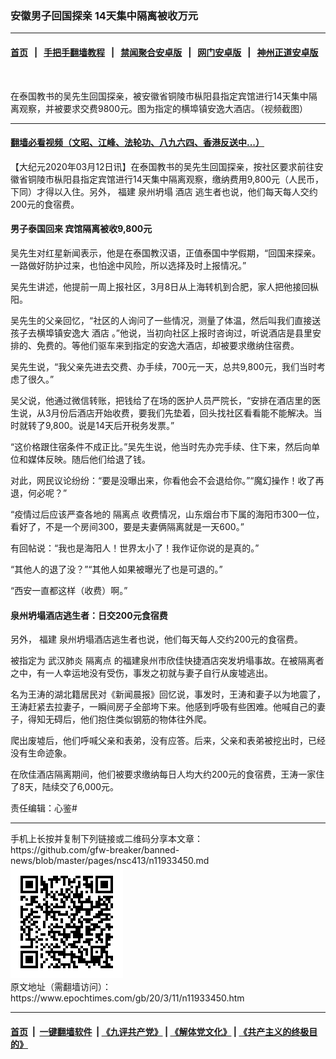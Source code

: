 ### 安徽男子回国探亲 14天集中隔离被收万元
------------------------

#### [首页](https://github.com/gfw-breaker/banned-news/blob/master/README.md) &nbsp;&nbsp;|&nbsp;&nbsp; [手把手翻墙教程](https://github.com/gfw-breaker/guides/wiki) &nbsp;&nbsp;|&nbsp;&nbsp; [禁闻聚合安卓版](https://github.com/gfw-breaker/bn-android) &nbsp;&nbsp;|&nbsp;&nbsp; [网门安卓版](https://github.com/oGate2/oGate) &nbsp;&nbsp;|&nbsp;&nbsp; [神州正道安卓版](https://github.com/SzzdOgate/update) 



<div><img alt="" class="aligncenter wp-post-image" src="https://i.epochtimes.com/assets/uploads/2020/03/Untitled-2-1-600x400.gif"/>
<div class="red16 caption">
 <p>
  在泰国教书的吴先生回国探亲，被安徽省铜陵市枞阳县指定宾馆进行14天集中隔离观察，并被要求交费9800元。图为指定的横埠镇安逸大酒店。（视频截图）
 </p>
</div>
</div><hr/>

#### [翻墙必看视频（文昭、江峰、法轮功、八九六四、香港反送中...）](https://github.com/gfw-breaker/banned-news/blob/master/pages/link3.md)

<div><p>
 【大纪元2020年03月12日讯】在泰国教书的吴先生回国探亲，按社区要求前往安徽省铜陵市枞阳县指定宾馆进行14天集中隔离观察，缴纳费用9,800元（人民币，下同）才得以入住。另外，
 <ok href="https://www.epochtimes.com/gb/tag/%E7%A6%8F%E5%BB%BA.html">
  福建
 </ok>
 泉州坍塌
 <ok href="https://www.epochtimes.com/gb/tag/%E9%85%92%E5%BA%97.html">
  酒店
 </ok>
 逃生者也说，他们每天每人交约200元的食宿费。
</p>
<h4>
 男子泰国回来 宾馆隔离被收9,800元
</h4>
<p>
 吴先生对红星新闻表示，他是在泰国教汉语，正值泰国中学假期，“回国来探亲。一路做好防护过来，也怕途中风险，所以选择及时上报情况。”
</p>
<p>
 吴先生讲述，他提前一周上报社区，3月8日从上海转机到合肥，家人把他接回枞阳。
</p>
<p>
 吴先生的父亲回忆，“社区的人询问了一些情况，测量了体温，然后叫我们直接送孩子去横埠镇安逸大
 <ok href="https://www.epochtimes.com/gb/tag/%E9%85%92%E5%BA%97.html">
  酒店
 </ok>
 。”他说，当初向社区上报时咨询过，听说酒店是县里安排的、免费的。等他们驱车来到指定的安逸大酒店，却被要求缴纳住宿费。
</p>
<p>
 吴先生说，“我父亲先进去交费、办手续，700元一天，总共9,800元，我们当时考虑了很久。”
</p>
<p>
 吴父说，他通过微信转账，把钱给了在场的医护人员严院长，“安排在酒店里的医生说，从3月份后酒店开始收费，要我们先垫着，回头找社区看看能不能解决。当时就转了9,800。说是14天后开税务发票。”
</p>
<p>
 “这价格跟住宿条件不成正比。”吴先生说，他当时先办完手续、住下来，然后向单位和媒体反映。随后他们给退了钱。
</p>
<p>
 对此，网民议论纷纷：“要是没曝出来，你看他会不会退给你。”“魔幻操作！收了再退，何必呢？”
</p>
<p>
 “疫情过后应该严查各地的
 <ok href="https://www.epochtimes.com/gb/tag/%E9%9A%94%E7%A6%BB%E7%82%B9.html">
  隔离点
 </ok>
 收费情况，山东烟台市下属的海阳市300一位，看好了，不是一个房间300，要是夫妻俩隔离就是一天600。”
</p>
<p>
 有回帖说：“我也是海阳人！世界太小了！我作证你说的是真的。”
</p>
<p>
 “其他人的退了没？”“其他人如果被曝光了也是可退的。”
</p>
<p>
 “西安一直都这样（收费）啊。”
</p>
<h4>
 泉州坍塌酒店逃生者：日交200元食宿费
</h4>
<p>
 另外，
 <ok href="https://www.epochtimes.com/gb/tag/%E7%A6%8F%E5%BB%BA.html">
  福建
 </ok>
 泉州坍塌酒店逃生者也说，他们每天每人交约200元的食宿费。
</p>
<p>
 被指定为
 <ok href="https://www.epochtimes.com/gb/tag/%E6%AD%A6%E6%B1%89%E8%82%BA%E7%82%8E.html">
  武汉肺炎
 </ok>
 <ok href="https://www.epochtimes.com/gb/tag/%E9%9A%94%E7%A6%BB%E7%82%B9.html">
  隔离点
 </ok>
 的福建泉州市欣佳快捷酒店突发坍塌事故。在被隔离者之中，有一人幸运地没有受伤，事发之初就与妻子自行从废墟逃出。
</p>
<p>
 名为王涛的湖北籍居民对《新闻晨报》回忆说，事发时，王涛和妻子以为地震了，王涛赶紧去拉妻子，一瞬间房子全部垮下来。他感到呼吸有些困难。他喊自己的妻子，得知无碍后，他们抱住类似钢筋的物体往外爬。
</p>
<p>
 爬出废墟后，他们呼喊父亲和表弟，没有应答。后来，父亲和表弟被挖出时，已经没有生命迹象。
</p>
<p>
 在欣佳酒店隔离期间，他们被要求缴纳每日人均大约200元的食宿费，王涛一家住了8天，陆续交了6,000元。
</p>
<p>
 责任编辑：心鉴#
</p>
</div>
<hr/>
手机上长按并复制下列链接或二维码分享本文章：<br/>
https://github.com/gfw-breaker/banned-news/blob/master/pages/nsc413/n11933450.md <br/>
<a href='https://github.com/gfw-breaker/banned-news/blob/master/pages/nsc413/n11933450.md'><img src='https://github.com/gfw-breaker/banned-news/blob/master/pages/nsc413/n11933450.md.png'/></a> <br/>
原文地址（需翻墙访问）：https://www.epochtimes.com/gb/20/3/11/n11933450.htm


------------------------
#### [首页](https://github.com/gfw-breaker/banned-news/blob/master/README.md) &nbsp;|&nbsp; [一键翻墙软件](https://github.com/gfw-breaker/nogfw/blob/master/README.md) &nbsp;| [《九评共产党》](https://github.com/gfw-breaker/9ping.md/blob/master/README.md#九评之一评共产党是什么) | [《解体党文化》](https://github.com/gfw-breaker/jtdwh.md/blob/master/README.md) | [《共产主义的终极目的》](https://github.com/gfw-breaker/gczydzjmd.md/blob/master/README.md)


<img src='http://gfw-breaker.win/banned-news/pages/nsc413/n11933450.md' width='0px' height='0px'/>